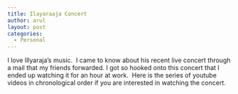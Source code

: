 ```yaml
---
title: Ilayaraaja Concert
author: arul
layout: post
categories:
  - Personal
---
```

<div id="msgcns!A7680953F5FDC114!498" class="bvMsg">
  <div>
    I love Illyaraja&#8217;s music.  I came to know about his recent live concert through a mail that my friends forwarded. I got so hooked onto this concert that I ended up watching it for an hour at work.  Here is the series of youtube videos in chronological order if you are interested in watching the concert.
  </div>
  
  <div>
  </div></p>
</div>
